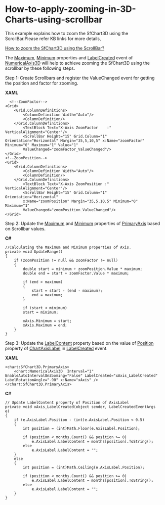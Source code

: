 # How-to-apply-zooming-in-3D-Charts-using-scrollbar

This example explains how to zoom the SfChart3D using the ScrollBar.Please refer KB links for more details,

[How to zoom the SfChart3D using the ScrollBar?](https://www.syncfusion.com/kb/11667/how-to-apply-zooming-in-3d-charts-using-scrollbar)

The [Maximum](https://help.syncfusion.com/cr/cref_files/wpf/Syncfusion.SfChart.WPF~Syncfusion.UI.Xaml.Charts.NumericalAxis3D~Maximum.html), [Minimum](https://help.syncfusion.com/cr/cref_files/wpf/Syncfusion.SfChart.WPF~Syncfusion.UI.Xaml.Charts.NumericalAxis3D~Minimum.html) properties and [LabelCreated](https://help.syncfusion.com/cr/cref_files/wpf/Syncfusion.SfChart.WPF~Syncfusion.UI.Xaml.Charts.ChartAxis~LabelCreated_EV.html) event of [NumericalAxis3D](https://help.syncfusion.com/cr/cref_files/wpf/Syncfusion.SfChart.WPF~Syncfusion.UI.Xaml.Charts.NumericalAxis3D.html) will help to achieve zooming the SfChart3D using the scrollbar by these following steps.

Step 1: Create Scrollbars and register the ValueChanged event for getting the position and factor for zooming. 

**XAML**
```
  <!--ZoomFactor-->
<Grid>
	<Grid.ColumnDefinitions>
		<ColumnDefinition Width="Auto"/>
		<ColumnDefinition/>
	</Grid.ColumnDefinitions>
		<TextBlock Text="X-Axis ZoomFactor    :"  VerticalAlignment="Center"/>
		<ScrollBar Height="15" Grid.Column="1" Orientation="Horizontal" Margin="35,5,10,5" x:Name="zoomFactor" Minimum="0" Maximum="1" Value="1"
		ValueChanged="zoomFactor_ValueChanged"/>
</Grid>
<!--ZoomPosition-->
<Grid>
	<Grid.ColumnDefinitions>
		<ColumnDefinition Width="Auto"/>
		<ColumnDefinition/>
	</Grid.ColumnDefinitions>
		<TextBlock Text="X-Axis ZoomPosition :"  VerticalAlignment="Center"/>
		<ScrollBar Height="15" Grid.Column="1" Orientation="Horizontal" 
		x:Name="zoomPosition" Margin="35,5,10,5" Minimum="0" Maximum="1"
		ValueChanged="zoomPosition_ValueChanged"/>
</Grid>
```
Step 2: Update the [Maximum](https://help.syncfusion.com/cr/cref_files/wpf/Syncfusion.SfChart.WPF~Syncfusion.UI.Xaml.Charts.NumericalAxis3D~Maximum.html) and [Minimum](https://help.syncfusion.com/cr/cref_files/wpf/Syncfusion.SfChart.WPF~Syncfusion.UI.Xaml.Charts.NumericalAxis3D~Minimum.html) properties of [PrimaryAxis](https://help.syncfusion.com/cr/cref_files/wpf/Syncfusion.SfChart.WPF~Syncfusion.UI.Xaml.Charts.SfChart3D~PrimaryAxis.html) based on Scrollbar values.

**C#**
```
//Calculating the Maximum and Minimum properties of Axis.        
private void UpdateRange()
{
	if (zoomPosition != null && zoomFactor != null)
	{
		double start = minimum + zoomPosition.Value * maximum;
		double end = start + zoomFactor.Value * maximum;

		if (end > maximum)
		{
			start = start - (end - maximum);
			end = maximum;
		}

		if (start < minimum)
		start = minimum;

		xAxis.Minimum = start;
		xAxis.Maximum = end;
	}
}
```
Step 3: Update the [LabelContent](https://help.syncfusion.com/cr/cref_files/wpf/Syncfusion.SfChart.WPF~Syncfusion.UI.Xaml.Charts.ChartAxisLabel~LabelContent.html) property based on the value of [Position](https://help.syncfusion.com/cr/cref_files/wpf/Syncfusion.SfChart.WPF~Syncfusion.UI.Xaml.Charts.ChartAxisLabel.html) property of [ChartAxisLabel](https://help.syncfusion.com/cr/cref_files/wpf/Syncfusion.SfChart.WPF~Syncfusion.UI.Xaml.Charts.ChartAxisLabel.html) in [LabelCreated](https://help.syncfusion.com/cr/cref_files/wpf/Syncfusion.SfChart.WPF~Syncfusion.UI.Xaml.Charts.ChartAxis~LabelCreated_EV.html) event.

**XAML**
```
<chart:SfChart3D.PrimaryAxis>
	<chart:NumericalAxis3D  Interval="1" EnableAutoIntervalOnZooming="False" LabelCreated="xAxis_LabelCreated" LabelRotationAngle="-90" x:Name="xAxis" />
</chart:SfChart3D.PrimaryAxis>
```

**C#**
```
// Update LabelContent property of Position of AxisLabel
private void xAxis_LabelCreated(object sender, LabelCreatedEventArgs e)
{
	if (e.AxisLabel.Position - (int)e.AxisLabel.Position < 0.5)
	{
		int position = (int)Math.Floor(e.AxisLabel.Position);

		if (position < months.Count() && position >= 0)
			e.AxisLabel.LabelContent = months[position].ToString();
		else
			e.AxisLabel.LabelContent = "";
	}
	else
	{
		int position = (int)Math.Ceiling(e.AxisLabel.Position);

		if (position < months.Count() && position >= 0)
			e.AxisLabel.LabelContent = months[position].ToString();
		else
			e.AxisLabel.LabelContent = "";
	}
}
```
